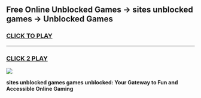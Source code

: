 
## Free Online Unblocked Games → sites unblocked games → Unblocked Games
<h3>
<a href="https://premium.freeplayer.one?title=sites_unblocked_games&ref=21F">CLICK TO PLAY</a></h3>
<hr>

<h3>
<a href="https://premium.freeplayer.one?title=sites_unblocked_games&ref=21F">CLICK 2 PLAY</a>
  
</h3>

<a href="https://premium.freeplayer.one?title=sites_unblocked_games&ref=21F/"><img src="https://clearcache.store/games.png"></a>


**sites unblocked games games unblocked: Your Gateway to Fun and Accessible Online Gaming**
